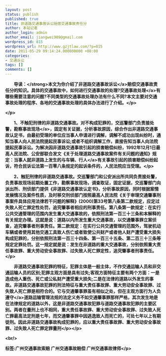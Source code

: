```yaml
---
layout: post
status: publish
published: true
title: 非道路交通事故诉讼赔偿交通事故责任分
author: 本站记者
author_login: admin
author_email: jiangwei909@gmail.com
wordpress_id: 815
wordpress_url: http://www.gzjtlaw.com/?p=815
date: 2011-05-29 09:14:24.000000000 +08:00
categories:
- 交通诉讼
tags: []
comments: []
---
```

<p><p><strong>　　导读：<&#47;strong>本文为你介绍了非道路<a>交通事故诉讼<&#47;a>赔偿交通事故责任分的知识。具体的交通事故中，如何进行交通事故的处理?<a>交通事故处理<&#47;a>有哪些需要注意的问题?不同类型的交通事故处理办法有什么不同?本文主要对交通事故处理的程序、各地的交通事故处理的具体办法进行了介绍。<&#47;p><p><&#47;p><p>　　1、不触犯刑律的非道路交通事故。对不构成犯罪的，交巡警部门负责接处警，勘察<a>事故现场<&#47;a>，固定有关证据，分析事故原因，综合作出非道路交通事故认定书，由最初受理的单位应当事人申请进行调解，调解不成功出现纠纷时，通知当事人向人民法院提起民事诉讼;或者不组织调解工作，直接告知当事人向法院提起民事诉讼。为解决因非道路交通事故引起的损害赔偿纠纷，1992年12月1日最高人民法院、公安部联合发文《关于处理道路交通事故案件有关问题的通知》规定：当事人就非道路上发生的与车辆、<a>行人<&#47;a>有关事故引起的损害赔偿纠纷起诉，符合民诉讼法第一百零八条规定的起诉条件的，人民法院应当受理。<&#47;p><p>　　2、触犯刑律的非道路交通事故。交巡警部门和公安派出所共同负责接处警，负责事故现场前期处置工作，勘察事故现场，调查取证，固定证据，交巡警部门向派出所、刑侦部门提供《非道路交通事故认定书》，分析事故原因，同时根据案情发展情况及案件性质，及时移交刑侦部门按照最高人民法院《关于审理交通肇事刑事案件具体应用法律若干问题的解释》(2000)第33号第八条第二款规定，应定过失致人死亡罪定性处罚，追究肇事者相应的刑事责任。第八条第一款规定：在实行公共交通管理的范围内发生重大交通事故的，依照刑法第一百三十三条和本解释的有关规定办理。这就是说：道路以内所发生重大交通事故，以交通肇事罪立案侦查，追究肇事者刑事责任。第二款规定：在实行公共交通管理的范围外，驾驶机动车辆或者使用其他交通工具致人伤亡或者致使公共财产或者他人财产遭受重大损失构成犯罪的，分别依照刑法第一百三十四条、第一百三十五条、第二百三十三条等规定定罪处罚。这一规定就是说：发生在非道路的重大交通事故，分别依照重大责任事故罪、重大劳动安全事故罪、过失致人死亡罪定性，追究肇事者刑事责任。<&#47;p><p>　　非道路交通事故犯罪的特征，犯罪主体是一般主体，不作交通运输人员和非交通运输人员的区别;犯罪主观方面是具有过失;客观方面特征主要有两个方面：一是造成他人重伤、死亡或公私财产遭受重大损失;二是在法律的道路以外发生的事故。非道路交通事故犯罪的刑法特征与重大责任事故罪、重大劳动安全事故罪、过失致人死亡罪是相符合的。它与交通肇事罪虽有相似之处，但在主观方面行为人负<a>遵守<&#47;a>道路运输管理法规的法定义务不如交通肇事罪那样严格，其次发生地是在法律规定的道路以外，这是非道路交通事故犯罪与道路交通事故犯罪的主要区别。两者在量刑上也不相同，重大责任事故罪、重大劳动安全事故罪、过失致人死亡罪最高法定刑是七年，而交通肇事罪中因逃逸致人而死亡的，可处七年以上有期徒刑。因此非道路交通事故构成犯罪的，应以重大责任事故罪、重大劳动安全事故罪、过失致人死亡罪定罪量刑<&#47;p><&#47;p><br&#47;><p>标签:广州交通事故索赔 广州交通事故赔偿 广州交通事故律师<&#47;p>
